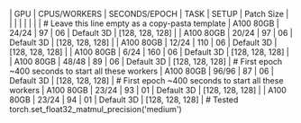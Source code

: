 |      GPU     |  CPUS/WORKERS  | SECONDS/EPOCH |    TASK   |    SETUP    |     Patch Size    |
|              |                |               |           |             |                   | # Leave this line empty as a copy-pasta template
|   A100 80GB  |   24/24        |      97       |    06     |  Default 3D |  [128, 128, 128]  |
|   A100 80GB  |   20/24        |      97       |    06     |  Default 3D |  [128, 128, 128]  |
|   A100 80GB  |   12/24        |      110      |    06     |  Default 3D |  [128, 128, 128]  |
|   A100 80GB  |   6/24         |      160      |    06     |  Default 3D |  [128, 128, 128]  |
|   A100 80GB  |   48/48        |      89       |    06     |  Default 3D |  [128, 128, 128]  | # First epoch ~400 seconds to start all these workers
|   A100 80GB  |   96/96        |      87       |    06     |  Default 3D |  [128, 128, 128]  | # First epoch ~400 seconds to start all these workers
|   A100 80GB  |   23/24        |      93       |    01     |  Default 3D |  [128, 128, 128]  |
|   A100 80GB  |   23/24        |      94       |    01     |  Default 3D |  [128, 128, 128]  | # Tested torch.set_float32_matmul_precision('medium') 
